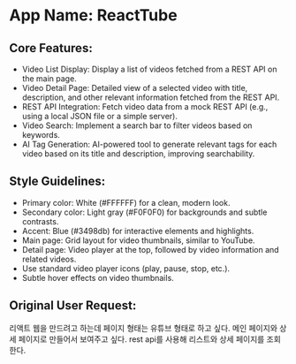 # **App Name**: ReactTube

## Core Features:

- Video List Display: Display a list of videos fetched from a REST API on the main page.
- Video Detail Page: Detailed view of a selected video with title, description, and other relevant information fetched from the REST API.
- REST API Integration: Fetch video data from a mock REST API (e.g., using a local JSON file or a simple server).
- Video Search: Implement a search bar to filter videos based on keywords.
- AI Tag Generation: AI-powered tool to generate relevant tags for each video based on its title and description, improving searchability.

## Style Guidelines:

- Primary color: White (#FFFFFF) for a clean, modern look.
- Secondary color: Light gray (#F0F0F0) for backgrounds and subtle contrasts.
- Accent: Blue (#3498db) for interactive elements and highlights.
- Main page: Grid layout for video thumbnails, similar to YouTube.
- Detail page: Video player at the top, followed by video information and related videos.
- Use standard video player icons (play, pause, stop, etc.).
- Subtle hover effects on video thumbnails.

## Original User Request:
리액트 웹을 만드려고 하는데 페이지 형태는 유튜브 형태로 하고 싶다. 메인 페이지와 상세 페이지로 만들어서 보여주고 싶다. rest api를 사용해 리스트와 상세 페이지를 조회한다.
  